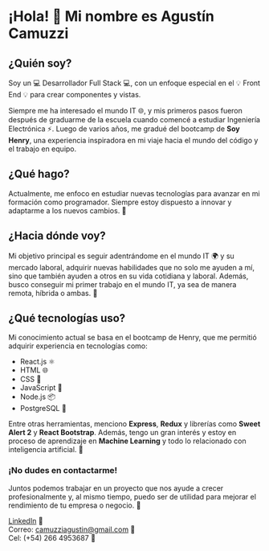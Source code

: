# ¡Hola! 👋 Mi nombre es Agustín Camuzzi

## ¿Quién soy?
Soy un 💻 Desarrollador Full Stack 💻, con un enfoque especial en el 💡 Front End 💡 para crear componentes y vistas.

Siempre me ha interesado el mundo IT 🌐, y mis primeros pasos fueron después de graduarme de la escuela cuando comencé a estudiar Ingeniería Electrónica ⚡. Luego de varios años, me gradué del bootcamp de **Soy Henry**, una experiencia inspiradora en mi viaje hacia el mundo del código y el trabajo en equipo.

## ¿Qué hago?
Actualmente, me enfoco en estudiar nuevas tecnologías para avanzar en mi formación como programador. Siempre estoy dispuesto a innovar y adaptarme a los nuevos cambios. 🚀

## ¿Hacia dónde voy?
Mi objetivo principal es seguir adentrándome en el mundo IT 🌍 y su mercado laboral, adquirir nuevas habilidades que no solo me ayuden a mí, sino que también ayuden a otros en su vida cotidiana y laboral. Además, busco conseguir mi primer trabajo en el mundo IT, ya sea de manera remota, híbrida o ambas. 💼

## ¿Qué tecnologías uso?
Mi conocimiento actual se basa en el bootcamp de Henry, que me permitió adquirir experiencia en tecnologías como:<br>
- React.js ⚛️
- HTML 🌐
- CSS 🎨
- JavaScript 🚀
- Node.js 📦
- PostgreSQL 🐘

Entre otras herramientas, menciono **Express**, **Redux** y librerías como **Sweet Alert 2** y **React Bootstrap**. Además, tengo un gran interés y estoy en proceso de aprendizaje en **Machine Learning** y todo lo relacionado con inteligencia artificial. 🤖

### ¡No dudes en contactarme!
Juntos podemos trabajar en un proyecto que nos ayude a crecer profesionalmente y, al mismo tiempo, puedo ser de utilidad para mejorar el rendimiento de tu empresa o negocio. 🤝

[LinkedIn](https://www.linkedin.com/in/agustin-camuzzi-3a9b81272/) 🔗<br>
Correo: camuzziagustin@gmail.com 📧<br>
Cel: (+54) 266 4953687 📱



<!--
**Camuzzi/Camuzzi** is a ✨ _special_ ✨ repository because its `README.md` (this file) appears on your GitHub profile.

Here are some ideas to get you started:

- 🔭 I’m currently working on ...
- 🌱 I’m currently learning ...
- 👯 I’m looking to collaborate on ...
- 🤔 I’m looking for help with ...
- 💬 Ask me about ...
- 📫 How to reach me: ...
- 😄 Pronouns: ...
- ⚡ Fun fact: ...
-->
